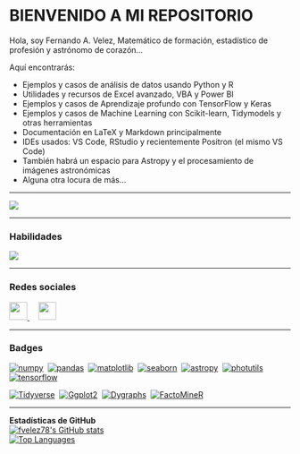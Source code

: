 # BIENVENIDO A MI REPOSITORIO

Hola, soy Fernando A. Velez, Matemático de formación, estadístico de profesión y astrónomo de corazón...

Aquí encontrarás:

* Ejemplos y casos de análisis de datos usando Python y R
* Utilidades y recursos de Excel avanzado, VBA y Power BI
* Ejemplos y casos de Aprendizaje profundo con TensorFlow y Keras
* Ejemplos y casos de Machine Learning con Scikit-learn, Tidymodels y otras herramientas
* Documentación en LaTeX y Markdown principalmente
* IDEs usados: VS Code, RStudio y recientemente Positron (el mismo VS Code)
* También habrá un espacio para Astropy y el procesamiento de imágenes astronómicas
* Alguna otra locura de más...

---

<a href="https://www.github.com/fvelez78" target="_blank" rel="noreferrer"><img
                  src="https://img.shields.io/github/followers/fvelez78?logo=github&style=for-the-badge&color=0891b2&labelColor=1c1917" /></a>

---

### Habilidades
<p align="left">
 
<a href="https://skillicons.dev">
    <img src="https://skillicons.dev/icons?i=r,py,vscode,latex,md,git,github" />
  </a>
          
</p>

---

### Redes sociales
<p align="left"> 
  <a href="https://www.github.com/fvelez78" target="_blank" rel="noreferrer"> 
    <picture> 
      <source media="(prefers-color-scheme: dark)" srcset="https://raw.githubusercontent.com/danielcranney/readme-generator/main/public/icons/socials/github-dark.svg" /> 
      <source media="(prefers-color-scheme: light)" srcset="https://raw.githubusercontent.com/danielcranney/readme-generator/main/public/icons/socials/github.svg" /> 
      <img src="https://raw.githubusercontent.com/danielcranney/readme-generator/main/public/icons/socials/github.svg" width="32" height="32" /> 
    </picture> 
  </a> &nbsp;&nbsp;&nbsp; 
  <a href="https://www.linkedin.com/in/fernandoavelez" target="_blank" rel="noreferrer"> 
    <picture> 
      <source media="(prefers-color-scheme: dark)" srcset="https://raw.githubusercontent.com/danielcranney/readme-generator/main/public/icons/socials/linkedin-dark.svg" /> 
      <source media="(prefers-color-scheme: light)" srcset="https://raw.githubusercontent.com/danielcranney/readme-generator/main/public/icons/socials/linkedin.svg" /> 
      <img src="https://raw.githubusercontent.com/danielcranney/readme-generator/main/public/icons/socials/linkedin.svg" width="32" height="32" /> 
    </picture> 
  </a>
</p>

---

### Badges
<p align="left">
  <!-- Python -->
  <a href="https://numpy.org/" target="_blank" rel="noreferrer"><img src="https://img.shields.io/badge/Numpy-%23ffde57?style=plastic&logo=Python" alt="numpy" /></a>&nbsp;
  <a href="https://pandas.pydata.org/" target="_blank" rel="noreferrer"><img src="https://img.shields.io/badge/Pandas-%23ffde57?style=plastic&logo=Python" alt="pandas" /></a>&nbsp;
  <a href="https://matplotlib.org/" target="_blank" rel="noreferrer"><img src="https://img.shields.io/badge/Matplotlib-%23ffde57?style=plastic&logo=Python" alt="matplotlib" /></a>&nbsp;
  <a href="https://seaborn.pydata.org/" target="_blank" rel="noreferrer"><img src="https://img.shields.io/badge/Seaborn-%23ffde57?style=plastic&logo=Python" alt="seaborn" /></a>&nbsp;
  <a href="https://www.astropy.org/" target="_blank" rel="noreferrer"><img src="https://img.shields.io/badge/Astropy-%23ffde57?style=plastic&logo=Python" alt="astropy" /></a>&nbsp;
  <a href="https://photutils.readthedocs.io/en/stable/" target="_blank" rel="noreferrer"><img src="https://img.shields.io/badge/Photutils-%23ffde57?style=plastic&logo=Python" alt="photutils" /></a>&nbsp;
  <a href="https://www.tensorflow.org/" target="_blank" rel="noreferrer"><img src="https://img.shields.io/badge/Tensorflow-%23ffde57?style=plastic&logo=Python" alt="tensorflow" /></a>

  <!-- R -->
  <a href="https://www.tidyverse.org/" target="_blank" rel="noreferrer"><img src="https://img.shields.io/badge/Tidyverse-%23165caa?style=plastic&logo=R" alt="Tidyverse" /></a>&nbsp;
  <a href="https://ggplot2.tidyverse.org/" target="_blank" rel="noreferrer"><img src="https://img.shields.io/badge/ggplot2-%23165caa?style=plastic&logo=R" alt="Ggplot2" /></a>&nbsp;
  <a href="https://github.com/rstudio/dygraphs" target="_blank" rel="noreferrer"><img src="https://img.shields.io/badge/dygraphs-%23165caa?style=plastic&logo=R" alt="Dygraphs" /></a>&nbsp;
  <a href="https://cran.r-project.org/web/packages/FactoMineR/index.html" target="_blank" rel="noreferrer"><img src="https://img.shields.io/badge/FactoMineR-%23165caa?style=plastic&logo=R" alt="FactoMineR" /></a>&nbsp;
  
</p>

---

**Estadísticas de GitHub**  
<a href="http://www.github.com/fvelez78"><img src="https://github-readme-stats.vercel.app/api?username=fvelez78&show_icons=true&hide=&count_private=true&title_color=0891b2&text_color=ffffff&icon_color=0891b2&bg_color=1c1917&hide_border=true&show_icons=true" alt="fvelez78's GitHub stats" /></a>  
<a href="https://github.com/fvelez78" align="left"><img src="https://github-readme-stats.vercel.app/api/top-langs/?username=fvelez78&langs_count=10&title_color=0891b2&text_color=ffffff&icon_color=0891b2&bg_color=1c1917&hide_border=true&locale=en&custom_title=Top%20%Languages" alt="Top Languages" /></a>
